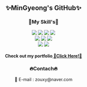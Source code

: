 <div align=center>
  <h2>✨MinGyeong's GitHub✨</h2>
</div>

<div align=center>
  <h3>🎈My Skill's🎈</h3>
  <img src="https://img.shields.io/badge/html5-E34F26?style=for-the-badge&logo=html5&logoColor=white">
  <img src="https://img.shields.io/badge/CSS3-1572B6?style=for-the-badge&logo=CSS3&logoColor=white">
  <img src="https://img.shields.io/badge/javascript-F7DF1E?style=for-the-badge&logo=javascript&logoColor=white">
  <img src="https://img.shields.io/badge/jquery-0769AD?style=for-the-badge&logo=jquery&logoColor=white">
  <br>
  <img src="https://img.shields.io/badge/figma-F24E1E?style=for-the-badge&logo=figma&logoColor=white">
  <img src="https://img.shields.io/badge/adobe photoshop-31A8FF?style=for-the-badge&logo=adobephotoshop&logoColor=white">
  <img src="https://img.shields.io/badge/adobe illustrator-FF9A00?style=for-the-badge&logo=adobeillustrator&logoColor=white">
  <br>
  <img src="https://img.shields.io/badge/GitHub-181717?style=for-the-badge&logo=GitHub&logoColor=white">
  <img src="https://img.shields.io/badge/visualstudiocode-007ACC?style=for-the-badge&logo=visualstudiocode&logoColor=white">
</div>

<div align=center>
  <h4>Check out my portfolio<a href="https://mgkim4517.github.io/portfolio/"> 💞Click Here!💞</a></h4>
</div>

<div align=center>
  <h3>🔥Contach🔥</h3>
  <p>📧 E-mail : zouxy@naver.com</p>
</div>
<!--
**mgkim4517/mgkim4517** is a ✨ _special_ ✨ repository because its `README.md` (this file) appears on your GitHub profile.

Here are some ideas to get you started:

- 🔭 I’m currently working on ...
- 🌱 I’m currently learning ...
- 👯 I’m looking to collaborate on ...
- 🤔 I’m looking for help with ...
- 💬 Ask me about ...
- 📫 How to reach me: ...
- 😄 Pronouns: ...
- ⚡ Fun fact: ...
-->
